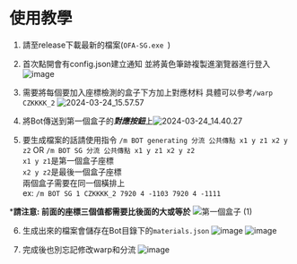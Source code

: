 # 使用教學
1. 請至release下載最新的檔案(`OFA-SG.exe
`)
2. 首次點開會有config.json建立通知 並將黃色筆跡複製進瀏覽器進行登入
![image](https://hackmd.io/_uploads/BJxGHSp0T.png)

3. 需要將每個要加入座標檢測的盒子下方加上對應材料
具體可以參考`/warp CZKKKK_2`
![2024-03-24_15.57.57](https://hackmd.io/_uploads/B14HpLp06.png)

4. 將Bot傳送到第一個盒子的***對應按鈕***上![2024-03-24_14.40.27](https://hackmd.io/_uploads/rJtliBaAp.png)
 
5. 要生成檔案的話請使用指令
`/m BOT generating 分流 公共傳點 x1 y z1 x2 y z2` OR `/m BOT SG 分流 公共傳點 x1 y z1 x2 y z2`  
`x1 y z1`是第一個盒子座標  
`x2 y z2`是最後一個盒子座標  
兩個盒子需要在同一個橫排上  
ex: `/m BOT SG 1 CZKKKK_2 7920 4 -1103 7920 4 -1111`  

***請注意: 前面的座標三個值都需要比後面的大或等於**
![第一個盒子 (1)](https://hackmd.io/_uploads/BylGYSp0T.png)

6. 生成出來的檔案會儲存在Bot目錄下的`materials.json`
![image](https://hackmd.io/_uploads/SkilTSa0a.png)
![image](https://hackmd.io/_uploads/SycrTB6CT.png)

6. 完成後也別忘記修改warp和分流
![image](https://hackmd.io/_uploads/BJ2QpraCa.png)
